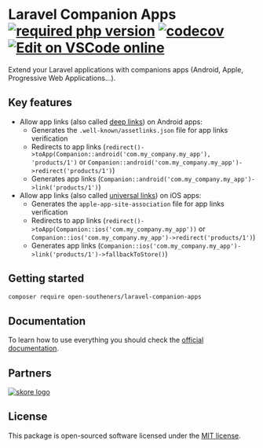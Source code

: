 Laravel Companion Apps [![required php version](https://img.shields.io/packagist/php-v/open-southeners/laravel-companion-apps)](https://www.php.net/supported-versions.php) [![codecov](https://codecov.io/gh/open-southeners/laravel-companion-apps/branch/main/graph/badge.svg?token=codecov_badge_token)](https://codecov.io/gh/open-southeners/laravel-companion-apps) [![Edit on VSCode online](https://img.shields.io/badge/vscode-edit%20online-blue?logo=visualstudiocode)](https://vscode.dev/github/open-southeners/laravel-companion-apps)
===

Extend your Laravel applications with companions apps (Android, Apple, Progressive Web Applications...).

## Key features

- Allow app links (also called [deep links](https://developer.android.com/training/app-links)) on Android apps:
    - Generates the `.well-known/assetlinks.json` file for app links verification
    - Redirects to app links (`redirect()->toApp(Companion::android('com.my_company.my_app'), 'products/1')` or `Companion::android('com.my_company.my_app')->redirect('products/1')`)
    - Generates app links (`Companion::android('com.my_company.my_app')->link('products/1')`)
- Allow app links (also called [universal links](https://developer.apple.com/documentation/xcode/supporting-universal-links-in-your-app)) on iOS apps:
    - Generates the `apple-app-site-association` file for app links verification
    - Redirects to app links (`redirect()->toApp(Companion::ios('com.my_company.my_app'))` or `Companion::ios('com.my_company.my_app')->redirect('products/1')`)
    - Generates app links (`Companion::ios('com.my_company.my_app')->link('products/1')->fallbackToStore()`)

## Getting started

```bash
composer require open-southeners/laravel-companion-apps
```

## Documentation

To learn how to use everything you should check the [official documentation](https://docs.opensoutheners.com/laravel-companion-apps).

## Partners

[![skore logo](https://github.com/open-southeners/partners/raw/main/logos/skore_logo.png)](https://getskore.com)

## License

This package is open-sourced software licensed under the [MIT license](https://opensource.org/licenses/MIT).
